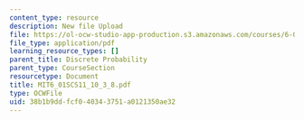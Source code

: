```yaml
---
content_type: resource
description: New file Upload
file: https://ol-ocw-studio-app-production.s3.amazonaws.com/courses/6-01sc-introduction-to-electrical-engineering-and-computer-science-i-spring-2011/38b1b9ddfcf040343751a0121350ae32_MIT6_01SCS11_10_3_8.pdf
file_type: application/pdf
learning_resource_types: []
parent_title: Discrete Probability
parent_type: CourseSection
resourcetype: Document
title: MIT6_01SCS11_10_3_8.pdf
type: OCWFile
uid: 38b1b9dd-fcf0-4034-3751-a0121350ae32
---
```

